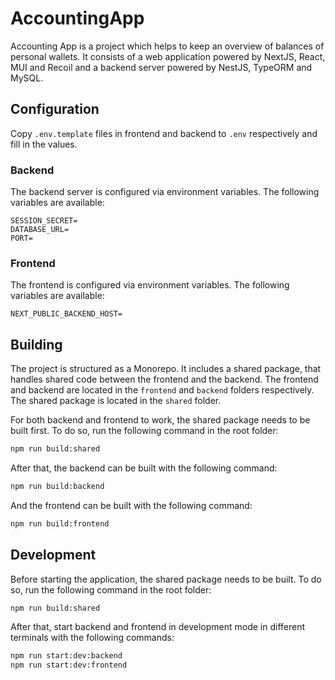 # AccountingApp

Accounting App is a project which helps to keep an overview of balances of personal wallets. It consists of a web application powered by NextJS, React, MUI and Recoil and a backend server powered by NestJS, TypeORM and MySQL.

## Configuration

Copy `.env.template` files in frontend and backend to `.env` respectively and fill in the values.

### Backend

The backend server is configured via environment variables. The following variables are available:

```env
SESSION_SECRET=
DATABASE_URL=
PORT=
```

### Frontend

The frontend is configured via environment variables. The following variables are available:

```env
NEXT_PUBLIC_BACKEND_HOST=
```

## Building

The project is structured as a Monorepo. It includes a shared package, that handles shared code between the frontend and the backend. The frontend and backend are located in the `frontend` and `backend` folders respectively. The shared package is located in the `shared` folder.

For both backend and frontend to work, the shared package needs to be built first. To do so, run the following command in the root folder:

```bash
npm run build:shared
```

After that, the backend can be built with the following command:

```bash
npm run build:backend
```

And the frontend can be built with the following command:

```bash
npm run build:frontend
```

## Development

Before starting the application, the shared package needs to be built. To do so, run the following command in the root folder:

```bash
npm run build:shared
```

After that, start backend and frontend in development mode in different terminals with the following commands:

```bash
npm run start:dev:backend
npm run start:dev:frontend
```
